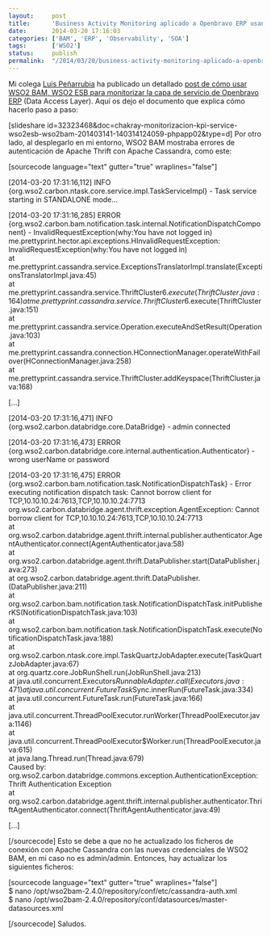 ```yaml
---
layout:     post
title:      'Business Activity Monitoring aplicado a Openbravo ERP usando WSO2 ESB y WSO2 BAM'
date:       2014-03-20 17:16:03
categories: ['BAM', 'ERP', 'Observability', 'SOA']
tags:       ['WSO2']
status:     publish 
permalink:  "/2014/03/20/business-activity-monitoring-aplicado-a-openbravo-erp-usando-wso2-esb-y-wso2-bam/"
---
```

Mi colega [Luis Peñarrubia](http://www.linkedin.com/in/luispenarrubia "Luis Peñarrubia @ LinkedIn") ha publicado un detallado [post de cómo usar WSO2 BAM, WSO2 ESB para monitorizar la capa de servicio de Openbravo ERP](http://luispenarrubia.wordpress.com/2014/03/15/monitorizar-business-services-usando-wso2-esb-y-wso2-bam/ "Monitorizar Business Services usando WSO2 ESB y WSO2 BAM") (Data Access Layer).
Aquí os dejo el documento que explica cómo hacerlo paso a paso:

[slideshare id=32323468&doc=chakray-monitorizacion-kpi-service-wso2esb-wso2bam-201403141-140314124059-phpapp02&type=d]
Por otro lado, al desplegarlo en mi entorno, WSO2 BAM mostraba errores de autenticación de Apache Thrift con Apache Cassandra, como este:

[sourcecode language="text" gutter="true" wraplines="false"] 

[2014-03-20 17:31:16,112] INFO {org.wso2.carbon.ntask.core.service.impl.TaskServiceImpl} - Task service starting in STANDALONE mode...  

[2014-03-20 17:31:16,285] ERROR {org.wso2.carbon.bam.notification.task.internal.NotificationDispatchComponent} - InvalidRequestException(why:You have not logged in)  
me.prettyprint.hector.api.exceptions.HInvalidRequestException: InvalidRequestException(why:You have not logged in)  
at me.prettyprint.cassandra.service.ExceptionsTranslatorImpl.translate(ExceptionsTranslatorImpl.java:45)  
at me.prettyprint.cassandra.service.ThriftCluster$6.execute(ThriftCluster.java:164)  
at me.prettyprint.cassandra.service.ThriftCluster$6.execute(ThriftCluster.java:151)  
at me.prettyprint.cassandra.service.Operation.executeAndSetResult(Operation.java:103)  
at me.prettyprint.cassandra.connection.HConnectionManager.operateWithFailover(HConnectionManager.java:258)  
at me.prettyprint.cassandra.service.ThriftCluster.addKeyspace(ThriftCluster.java:168)

[...]

[2014-03-20 17:31:16,471] INFO {org.wso2.carbon.databridge.core.DataBridge} - admin connected  

[2014-03-20 17:31:16,473] ERROR {org.wso2.carbon.databridge.core.internal.authentication.Authenticator} - wrong userName or password  

[2014-03-20 17:31:16,475] ERROR {org.wso2.carbon.bam.notification.task.NotificationDispatchTask} - Error executing notification dispatch task: Cannot borrow client for TCP,10.10.10.24:7613,TCP,10.10.10.24:7713  
org.wso2.carbon.databridge.agent.thrift.exception.AgentException: Cannot borrow client for TCP,10.10.10.24:7613,TCP,10.10.10.24:7713  
at org.wso2.carbon.databridge.agent.thrift.internal.publisher.authenticator.AgentAuthenticator.connect(AgentAuthenticator.java:58)  
at org.wso2.carbon.databridge.agent.thrift.DataPublisher.start(DataPublisher.java:273)  
at org.wso2.carbon.databridge.agent.thrift.DataPublisher.<init>(DataPublisher.java:211)  
at org.wso2.carbon.bam.notification.task.NotificationDispatchTask.initPublisherKS(NotificationDispatchTask.java:103)  
at org.wso2.carbon.bam.notification.task.NotificationDispatchTask.execute(NotificationDispatchTask.java:188)  
at org.wso2.carbon.ntask.core.impl.TaskQuartzJobAdapter.execute(TaskQuartzJobAdapter.java:67)  
at org.quartz.core.JobRunShell.run(JobRunShell.java:213)  
at java.util.concurrent.Executors$RunnableAdapter.call(Executors.java:471)  
at java.util.concurrent.FutureTask$Sync.innerRun(FutureTask.java:334)  
at java.util.concurrent.FutureTask.run(FutureTask.java:166)  
at java.util.concurrent.ThreadPoolExecutor.runWorker(ThreadPoolExecutor.java:1146)  
at java.util.concurrent.ThreadPoolExecutor$Worker.run(ThreadPoolExecutor.java:615)  
at java.lang.Thread.run(Thread.java:679)  
Caused by: org.wso2.carbon.databridge.commons.exception.AuthenticationException: Thrift Authentication Exception  
at org.wso2.carbon.databridge.agent.thrift.internal.publisher.authenticator.ThriftAgentAuthenticator.connect(ThriftAgentAuthenticator.java:49)  

[...]  

[/sourcecode]
Esto se debe a que no he actualizado los ficheros de conexión con Apache Cassandra con las nuevas credenciales de WSO2 BAM, en mi caso no es admin/admin. Entonces, hay actualizar los siguientes ficheros:

[sourcecode language="text" gutter="true" wraplines="false"]  
$ nano /opt/wso2bam-2.4.0/repository/conf/etc/cassandra-auth.xml  
$ nano /opt/wso2bam-2.4.0/repository/conf/datasources/master-datasources.xml  

[/sourcecode]
Saludos.
